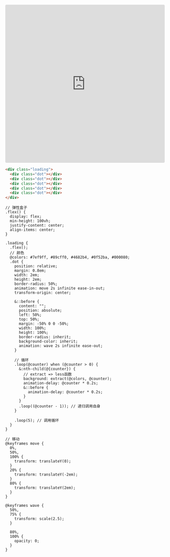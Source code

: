 <iframe
     src="https://codesandbox.io/embed/css-demo-kvop9?fontsize=14&hidenavigation=1&initialpath=%2Ftools%2Floading&module=%2Fpages%2Ftools%2Floading.vue&theme=dark"
     style="width:100%; height:500px; border:0; border-radius: 4px; overflow:hidden;"
     title="css-demo"
     allow="geolocation; microphone; camera; midi; vr; accelerometer; gyroscope; payment; ambient-light-sensor; encrypted-media; usb"
     sandbox="allow-modals allow-forms allow-popups allow-scripts allow-same-origin"
></iframe>

```html
<div class="loading">
  <div class="dot"></div>
  <div class="dot"></div>
  <div class="dot"></div>
  <div class="dot"></div>
  <div class="dot"></div>
</div>
```

```less
// 弹性盒子
.flex() {
  display: flex;
  min-height: 100vh;
  justify-content: center;
  align-items: center;
}

.loading {
  .flex();
  // 颜色
  @colors: #7ef9ff, #89cff0, #4682b4, #0f52ba, #000080;
  .dot {
    position: relative;
    margin: 0.8em;
    width: 2em;
    height: 2em;
    border-radius: 50%;
    animation: move 2s infinite ease-in-out;
    transform-origin: center;

    &::before {
      content: "";
      position: absolute;
      left: 50%;
      top: 50%;
      margin: -50% 0 0 -50%;
      width: 100%;
      height: 100%;
      border-radius: inherit;
      background-color: inherit;
      animation: wave 2s infinite ease-out;
    }

    // 循环
    .loop(@counter) when (@counter > 0) {
      &:nth-child(@{counter}) {
        // extract => less函数
        background: extract(@colors, @counter);
        animation-delay: @counter * 0.2s;
        &::before {
          animation-delay: @counter * 0.2s;
        }
      }
      .loop((@counter - 1)); // 递归调用自身
    }

    .loop(5); // 调用循环
  }
}

// 移动
@keyframes move {
  0%,
  50%,
  100% {
    transform: translateY(0);
  }
  20% {
    transform: translateY(-2em);
  }
  80% {
    transform: translateY(2em);
  }
}

@keyframes wave {
  50%,
  75% {
    transform: scale(2.5);
  }

  80%,
  100% {
    opacity: 0;
  }
}
```
